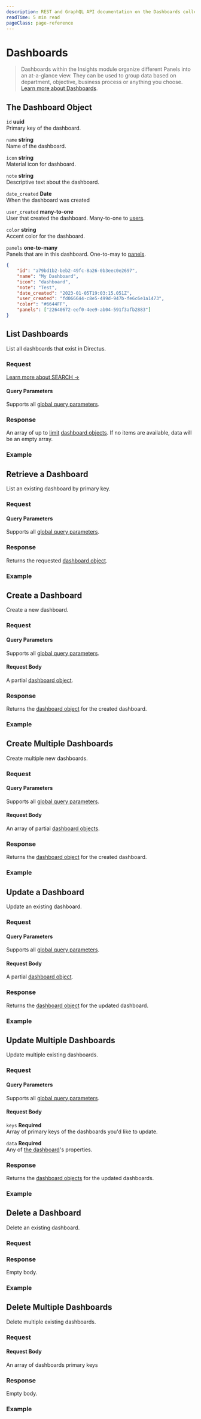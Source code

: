 ```yaml
---
description: REST and GraphQL API documentation on the Dashboards collection in Directus.
readTime: 5 min read
pageClass: page-reference
---
```


# Dashboards

> Dashboards within the Insights module organize different Panels into an at-a-glance view. They can be used to group
> data based on department, objective, business process or anything you choose.
> [Learn more about Dashboards](/user-guide/insights/dashboards).

## The Dashboard Object

`id` **uuid**\
Primary key of the dashboard.

`name` **string**\
Name of the dashboard.

`icon` **string**\
Material icon for dashboard.

`note` **string**\
Descriptive text about the dashboard.

`date_created` **Date**\
When the dashboard was created

`user_created` **many-to-one**\
User that created the dashboard. Many-to-one to [users](/reference/system/users).

`color` **string**\
Accent color for the dashboard.

`panels` **one-to-many**\
Panels that are in this dashboard. One-to-may to [panels](/reference/system/panels).

```json
{
	"id": "a79bd1b2-beb2-49fc-8a26-0b3eec0e2697",
	"name": "My Dashboard",
	"icon": "dashboard",
	"note": "Test",
	"date_created": "2023-01-05T19:03:15.051Z",
	"user_created": "fd066644-c8e5-499d-947b-fe6c6e1a1473",
	"color": "#6644FF",
	"panels": ["22640672-eef0-4ee9-ab04-591f3afb2883"]
}
```

## List Dashboards

List all dashboards that exist in Directus.

### Request

<SnippetToggler :choices="['REST', 'GraphQL', 'SDK']" label="API">
<template #rest>

`GET /dashboards`

`SEARCH /dashboards`

If using SEARCH you can provide an [query object](/reference/query) as the body of your request

</template>
<template #graphql>

`POST /graphql/system`

```graphql
type Query {
	dashboards: [directus_dashboards]
}
```

</template>
<template #sdk>

```js
import { createDirectus, rest, readDashboards } from '@directus/sdk';

const client = createDirectus('directus_project_url').with(rest());

const result = await client.request(readDashboards( query_object ));
```

</template>
</SnippetToggler>

[Learn more about SEARCH ->](/reference/introduction#search-http-method)

#### Query Parameters

Supports all [global query parameters](/reference/query).

### Response

An array of up to [limit](/reference/query#limit) [dashboard objects](#the-dashboard-object). If no items are available,
data will be an empty array.

### Example

<SnippetToggler :choices="['REST', 'GraphQL', 'SDK']" label="API">
<template #rest>

`GET /dashboards`

`SEARCH /dashboards`

</template>
<template #graphql>

`POST /graphql/system`

```graphql
query {
	dashboards {
		id
		name
	}
}
```

</template>
<template #sdk>

```js
import { createDirectus, rest, readDashboards } from '@directus/sdk';

const client = createDirectus('https://directus.example.com').with(rest());

const result = await client.request(
	readDashboards({
		fields: ['*'],
	})
);
```

</template>
</SnippetToggler>

## Retrieve a Dashboard

List an existing dashboard by primary key.

### Request

<SnippetToggler :choices="['REST', 'GraphQL', 'SDK']" label="API">
<template #rest>

`GET /dashboards/:id`

</template>
<template #graphql>

`POST /graphql/system`

```graphql
type Query {
	dashboards_by_id(id: ID!): directus_dashboards
}
```

</template>
<template #sdk>

```js
import { createDirectus, rest, readDashboard } from '@directus/sdk';

const client = createDirectus('directus_project_url').with(rest());

const result = await client.request(readDashboard( dashboard_id , query_object ));
```

</template>
</SnippetToggler>

#### Query Parameters

Supports all [global query parameters](/reference/query).

### Response

Returns the requested [dashboard object](#the-dashboard-object).

### Example

<SnippetToggler :choices="['REST', 'GraphQL', 'SDK']" label="API">
<template #rest>

`GET /dashboards/2fc325fb-299b-4d20-a9e7-a34349dee8b2`

</template>
<template #graphql>

```graphql
query {
	dashboards_by_id(id: "2fc325fb-299b-4d20-a9e7-a34349dee8b2") {
		id
		name
	}
}
```

</template>
<template #sdk>

```js
import { createDirectus, rest, readDashboard } from '@directus/sdk';

const client = createDirectus('https://directus.example.com').with(rest());

const result = await client.request(
	readDashboard('751a81de-9e00-4ffe-a2c1-6e04619b859f', {
		fields: ['*'],
	})
);
```

</template>
</SnippetToggler>

## Create a Dashboard

Create a new dashboard.

### Request

<SnippetToggler :choices="['REST', 'GraphQL', 'SDK']" label="API">
<template #rest>

`POST /dashboards`

Provide an [dashboard object](#the-dashboard-object) as the body of your request.

</template>
<template #graphql>

`POST /graphql/system`

```graphql
type Mutation {
	create_dashboards_item(data: create_directus_dashboards_input!): directus_dashboards
}
```

</template>
<template #sdk>

```js
import { createDirectus, rest, createDashboard } from '@directus/sdk';

const client = createDirectus('directus_project_url').with(rest());

const result = await client.request(
	createDashboard( dashboard_object )
);
```

</template>
</SnippetToggler>

#### Query Parameters

Supports all [global query parameters](/reference/query).

#### Request Body

A partial [dashboard object](#the-dashboard-object).

### Response

Returns the [dashboard object](#the-dashboard-object) for the created dashboard.

### Example

<SnippetToggler :choices="['REST', 'GraphQL', 'SDK']" label="API">
<template #rest>

`POST /dashboards`

```json
{
	"name": "My Dashboard",
	"icon": "dashboard"
}
```

</template>
<template #graphql>

`POST /graphql/system`

```graphql
mutation {
	create_dashboards_item(data: { name: "My Dashboard", icon: "dashboards" }) {
		id
		name
	}
}
```

</template>
<template #sdk>

```js
import { createDirectus, rest, createDashboard } from '@directus/sdk';

const client = createDirectus('https://directus.example.com').with(rest());

const result = await client.request(
	createDashboard({
		name: 'User Retention',
		note: 'Some insights on our users activity',
	})
);
```

</template>
</SnippetToggler>

## Create Multiple Dashboards

Create multiple new dashboards.

### Request

<SnippetToggler :choices="['REST', 'GraphQL', 'SDK']" label="API">
<template #rest>

`POST /dashboards`

Provide an array of [dashboard objects](#the-dashboard-object) as the body of your request.

</template>
<template #graphql>

`POST /graphql/system`

```graphql
type Mutation {
	create_dashboards_items(data: [create_directus_dashboards_input!]!): [directus_dashboards]
}
```

</template>
<template #sdk>

```js
import { createDirectus, rest, createDashboards } from '@directus/sdk';

const client = createDirectus('directus_project_url').with(rest());

const result = await client.request(
	createDashboards( dashboard_object_array )
);
```

</template>
</SnippetToggler>

#### Query Parameters

Supports all [global query parameters](/reference/query).

#### Request Body

An array of partial [dashboard objects](#the-dashboard-object).

### Response

Returns the [dashboard object](#the-dashboard-object) for the created dashboard.

### Example

<SnippetToggler :choices="['REST', 'GraphQL', 'SDK']" label="API">
<template #rest>

`// POST /dashboards`

```json
[
	{
		"name": "My Dashboard",
		"icon": "dashboard"
	},
	{
		"name": "Another Dashboard",
		"icon": "person"
	}
]
```

</template>
<template #graphql>

`POST /graphql/system`

```graphql
mutation {
	create_dashboards_items(
		data: [{ name: "My Dashboard", icon: "dashboard" }, { name: "Another Dashboard", icon: "person" }]
	) {
		id
		name
	}
}
```

</template>
<template #sdk>

```js
import { createDirectus, rest, createDashboards } from '@directus/sdk';

const client = createDirectus('https://directus.example.com').with(rest());

const result = await client.request(
	createDashboards([
		{
			name: 'User Retention',
			note: 'Some insights on our users activity',
		},
		{
			name: 'Publishing report',
			note: 'Some charts to track our outputs',
		},
	])
);
```

</template>
</SnippetToggler>

## Update a Dashboard

Update an existing dashboard.

### Request

<SnippetToggler :choices="['REST', 'GraphQL', 'SDK']" label="API">
<template #rest>

`PATCH /dashboards/:id`

Provide a partial [dashboard object](#the-dashboard-object) as the body of your request.

</template>
<template #graphql>

`POST /graphql/system`

```graphql
type Mutation {
	update_dashboards_item(id: ID!, data: update_directus_dashboards_input): directus_dashboards
}
```

</template>
<template #sdk>

```js
import { createDirectus, rest, updateDashboard } from '@directus/sdk';

const client = createDirectus('directus_project_url').with(rest());

const result = await client.request(
	updateDashboard( dashboard_id , partial_dashboard_object)
);
```

</template>
</SnippetToggler>

#### Query Parameters

Supports all [global query parameters](/reference/query).

#### Request Body

A partial [dashboard object](#the-dashboard-object).

### Response

Returns the [dashboard object](#the-dashboard-object) for the updated dashboard.

### Example

<SnippetToggler :choices="['REST', 'GraphQL', 'SDK']" label="API">
<template #rest>

`PATCH /dashboards/2fc325fb-299b-4d20-a9e7-a34349dee8b2`

```json
{
	"name": "My Updated Dashboard"
}
```

</template>
<template #graphql>

`POST /graphql/system`

```graphql
mutation {
	update_dashboards_item(id: "2fc325fb-299b-4d20-a9e7-a34349dee8b2", data: { name: "My Updated Dashboard" }) {
		id
		name
	}
}
```

</template>
<template #sdk>

```js
import { createDirectus, rest, updateDashboard } from '@directus/sdk';

const client = createDirectus('https://directus.example.com').with(rest());

const result = await client.request(
	updateDashboard('cfcc3702-33bd-4616-865c-99b59dc1cdc9', {
		color: '#6644FF',
	})
);
```

</template>
</SnippetToggler>

## Update Multiple Dashboards

Update multiple existing dashboards.

### Request

<SnippetToggler :choices="['REST', 'GraphQL', 'SDK']" label="API">
<template #rest>

`PATCH /dashboards`

```json
{
	"keys": dashboard_id_array,
	"data": partial_dashboard_object
}
```

</template>
<template #graphql>

`POST /graphql/system`

```graphql
type Mutation {
	update_dashboards_items(ids: [ID!]!, data: update_directus_dashboards_input): [directus_dashboards]
}
```

</template>
<template #sdk>

```js
import { createDirectus, rest, updateDashboards } from '@directus/sdk';

const client = createDirectus('directus_project_url').with(rest());

const result = await client.request(
	updateDashboards( dashboard_id_array, partial_dashboard_object )
);
```

</template>
</SnippetToggler>

#### Query Parameters

Supports all [global query parameters](/reference/query).

#### Request Body

`keys` **Required**\
Array of primary keys of the dashboards you'd like to update.

`data` **Required**\
Any of [the dashboard](#the-dashboard-object)'s properties.

### Response

Returns the [dashboard objects](#the-dashboard-object) for the updated dashboards.

### Example

<SnippetToggler :choices="['REST', 'GraphQL', 'SDK']" label="API">
<template #rest>

`PATCH /dashboards`

```json
{
	"keys": ["3f2facab-7f05-4ee8-a7a3-d8b9c634a1fc", "7259bfa8-3786-45c6-8c08-cc688e7ba229"],
	"data": {
		"color": "#6644FF"
	}
}
```

</template>
<template #graphql>

`POST /graphql/system`

```graphql
mutation {
	update_dashboards_items(
		ids: ["3f2facab-7f05-4ee8-a7a3-d8b9c634a1fc", "7259bfa8-3786-45c6-8c08-cc688e7ba229"]
		data: { color: "#6644FF" }
	) {
		id
		name
	}
}
```

</template>
<template #sdk>

```js
import { createDirectus, rest, updateDashboards } from '@directus/sdk';

const client = createDirectus('https://directus.example.com').with(rest());

const result = await client.request(
	updateDashboards(['cfcc3702-33bd-4616-865c-99b59dc1cdc9', '782c80a0-ad61-488d-b9e2-7d688f029421'], {
		color: '#81D4FA',
	})
);
```

</template>
</SnippetToggler>

## Delete a Dashboard

Delete an existing dashboard.

### Request

<SnippetToggler :choices="['REST', 'GraphQL', 'SDK']" label="API">
<template #rest>

`DELETE /dashboards/:id`

</template>
<template #graphql>

`POST /graphql/system`

```graphql
type Mutation {
	delete_dashboards_item(id: ID!): delete_one
}
```

</template>
<template #sdk>

```js
import { createDirectus, rest, deleteDashboard } from '@directus/sdk';

const client = createDirectus('directus_project_url').with(rest());

const result = await client.request(deleteDashboard( dashboard_id ));
```

</template>
</SnippetToggler>

### Response

Empty body.

### Example

<SnippetToggler :choices="['REST', 'GraphQL', 'SDK']" label="API">
<template #rest>

`DELETE /dashboards/12204ee2-2c82-4d9a-b044-2f4842a11dba`

</template>
<template #graphql>

`POST /graphql/system`

```graphql
mutation {
	delete_dashboards_item(id: "12204ee2-2c82-4d9a-b044-2f4842a11dba") {
		id
	}
}
```

</template>
<template #sdk>

```js
import { createDirectus, rest, deleteDashboard } from '@directus/sdk';

const client = createDirectus('https://directus.example.com').with(rest());

const result = await client.request(deleteDashboard('cfcc3702-33bd-4616-865c-99b59dc1cdc9'));
```

</template>
</SnippetToggler>

## Delete Multiple Dashboards

Delete multiple existing dashboards.

### Request

<SnippetToggler :choices="['REST', 'GraphQL', 'SDK']" label="API">
<template #rest>

`DELETE /dashboards`

Provide an array of dashboard ids as the body of your request.

</template>
<template #graphql>

`POST /graphql/system`

```graphql
type Mutation {
	delete_dashboards_items(ids: [ID!]!): delete_many
}
```

</template>
<template #sdk>

```js
import { createDirectus, rest, deleteDashboards } from '@directus/sdk';

const client = createDirectus('directus_project_url').with(rest());

const result = await client.request(deleteDashboards( dashboard_id_array ));
```

</template>
</SnippetToggler>

#### Request Body

An array of dashboards primary keys

### Response

Empty body.

### Example

<SnippetToggler :choices="['REST', 'GraphQL', 'SDK']" label="API">
<template #rest>

`DELETE /dashboards`

```json
["25821236-8c2a-4f89-8fdc-c7d01f35877d", "02b9486e-4273-4fd5-b94b-e18fd923d1ed", "7d62f1e9-a83f-407b-84f8-1c184f014501"]
```

</template>
<template #graphql>

`POST /graphql/system`

```graphql
mutation {
	delete_dashboards_items(
		ids: [
			"25821236-8c2a-4f89-8fdc-c7d01f35877d"
			"02b9486e-4273-4fd5-b94b-e18fd923d1ed"
			"7d62f1e9-a83f-407b-84f8-1c184f014501"
		]
	) {
		ids
	}
}
```

</template>
<template #sdk>

```js
import { createDirectus } from '@directus/sdk';
import { rest, deleteDashboards } from '@directus/sdk/rest';

const client = createDirectus('https://directus.example.com').with(rest());

const result = await client.request(
	deleteDashboards(['751a81de-9e00-4ffe-a2c1-6e04619b859f', '782c80a0-ad61-488d-b9e2-7d688f029421'])
);
```

</template>
</SnippetToggler>
